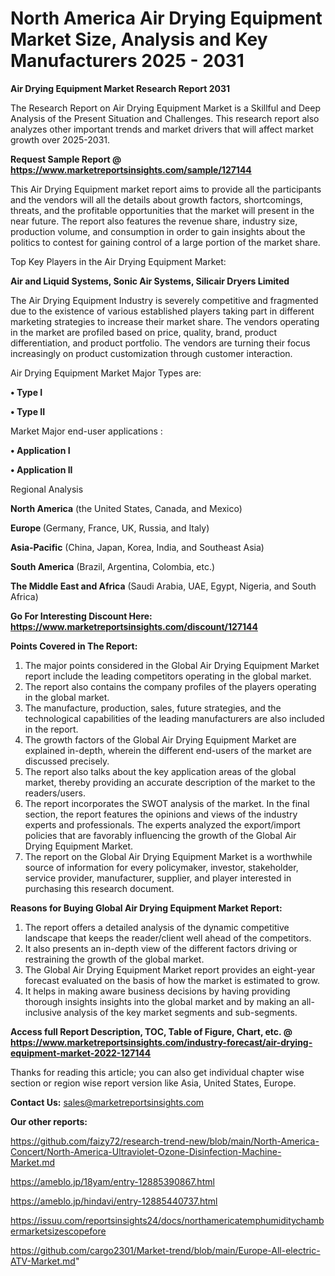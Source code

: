# North America Air Drying Equipment Market Size, Analysis and Key Manufacturers 2025 - 2031

<strong>Air Drying Equipment Market Research Report 2031</strong>

The Research Report on Air Drying Equipment Market is a Skillful and Deep Analysis of the Present Situation and Challenges. This research report also analyzes other important trends and market drivers that will affect market growth over 2025-2031.

<strong>Request Sample Report @ <a href=https://www.marketreportsinsights.com/sample/127144>https://www.marketreportsinsights.com/sample/127144</a></strong>

This Air Drying Equipment market report aims to provide all the participants and the vendors will all the details about growth factors, shortcomings, threats, and the profitable opportunities that the market will present in the near future. The report also features the revenue share, industry size, production volume, and consumption in order to gain insights about the politics to contest for gaining control of a large portion of the market share.

Top Key Players in the Air Drying Equipment Market:

<strong>Air and Liquid Systems, Sonic Air Systems, Silicair Dryers Limited</strong>

The Air Drying Equipment Industry is severely competitive and fragmented due to the existence of various established players taking part in different marketing strategies to increase their market share. The vendors operating in the market are profiled based on price, quality, brand, product differentiation, and product portfolio. The vendors are turning their focus increasingly on product customization through customer interaction.

Air Drying Equipment Market Major Types are:

<strong>• Type I

• Type II</strong>

Market Major end-user applications :

<strong>• Application I

• Application II</strong>

Regional Analysis

</u><strong><b>North America</b></strong> (the United States, Canada, and Mexico)

<strong><b>Europe </b></strong>(Germany, France, UK, Russia, and Italy)

<strong><b>Asia-Pacific</b></strong> (China, Japan, Korea, India, and Southeast Asia)

<strong><b>South America</b></strong> (Brazil, Argentina, Colombia, etc.)

<strong><b>The Middle East and Africa</b></strong> (Saudi Arabia, UAE, Egypt, Nigeria, and South Africa)

<strong>Go For Interesting Discount Here: <a href=https://www.marketreportsinsights.com/discount/127144>https://www.marketreportsinsights.com/discount/127144</a></strong>

<strong>Points Covered in The Report:</strong>
<ol>
  <li>The major points considered in the Global Air Drying Equipment Market report include the leading competitors operating in the global market.</li>
  <li>The report also contains the company profiles of the players operating in the global market.</li>
  <li>The manufacture, production, sales, future strategies, and the technological capabilities of the leading manufacturers are also included in the report.</li>
  <li>The growth factors of the Global Air Drying Equipment Market are explained in-depth, wherein the different end-users of the market are discussed precisely.</li>
  <li>The report also talks about the key application areas of the global market, thereby providing an accurate description of the market to the readers/users.</li>
  <li>The report incorporates the SWOT analysis of the market. In the final section, the report features the opinions and views of the industry experts and professionals. The experts analyzed the export/import policies that are favorably influencing the growth of the Global Air Drying Equipment Market.</li>
  <li>The report on the Global Air Drying Equipment Market is a worthwhile source of information for every policymaker, investor, stakeholder, service provider, manufacturer, supplier, and player interested in purchasing this research document.</li>
</ol>
<strong>Reasons for Buying Global Air Drying Equipment Market Report:</strong>

<ol>
  <li>The report offers a detailed analysis of the dynamic competitive landscape that keeps the reader/client well ahead of the competitors.</li>
  <li>It also presents an in-depth view of the different factors driving or restraining the growth of the global market.</li>
  <li>The Global Air Drying Equipment Market report provides an eight-year forecast evaluated on the basis of how the market is estimated to grow.</li>
  <li>It helps in making aware business decisions by having providing thorough insights insights into the global market and by making an all-inclusive analysis of the key market segments and sub-segments.</li>
</ol>
<strong>Access full Report Description, TOC, Table of Figure, Chart, etc. @ <a href=https://www.marketreportsinsights.com/industry-forecast/air-drying-equipment-market-2022-127144>https://www.marketreportsinsights.com/industry-forecast/air-drying-equipment-market-2022-127144</a></strong>


Thanks for reading this article; you can also get individual chapter wise section or region wise report version like Asia, United States, Europe.

<strong>Contact Us:</strong>
sales@marketreportsinsights.com

<strong>Our other reports:</strong>

<a href=https://github.com/faizy72/research-trend-new/blob/main/North-America-Concert/North-America-Ultraviolet-Ozone-Disinfection-Machine-Market.md>https://github.com/faizy72/research-trend-new/blob/main/North-America-Concert/North-America-Ultraviolet-Ozone-Disinfection-Machine-Market.md</a>

<a href=https://ameblo.jp/18yam/entry-12885390867.html>https://ameblo.jp/18yam/entry-12885390867.html</a>

<a href=https://ameblo.jp/hindavi/entry-12885440737.html>https://ameblo.jp/hindavi/entry-12885440737.html</a>

<a href=https://issuu.com/reportsinsights24/docs/northamericatemphumiditychambermarketsizescopefore>https://issuu.com/reportsinsights24/docs/northamericatemphumiditychambermarketsizescopefore</a>

<a href=https://github.com/cargo2301/Market-trend/blob/main/Europe-All-electric-ATV-Market.md>https://github.com/cargo2301/Market-trend/blob/main/Europe-All-electric-ATV-Market.md</a>"
